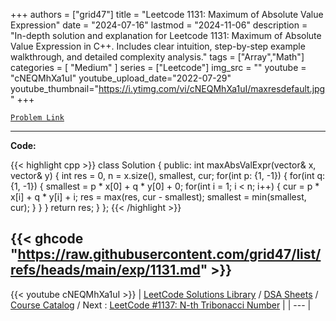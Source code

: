 
+++
authors = ["grid47"]
title = "Leetcode 1131: Maximum of Absolute Value Expression"
date = "2024-07-16"
lastmod = "2024-11-06"
description = "In-depth solution and explanation for Leetcode 1131: Maximum of Absolute Value Expression in C++. Includes clear intuition, step-by-step example walkthrough, and detailed complexity analysis."
tags = ["Array","Math"]
categories = [
    "Medium"
]
series = ["Leetcode"]
img_src = ""
youtube = "cNEQMhXa1uI"
youtube_upload_date="2022-07-29"
youtube_thumbnail="https://i.ytimg.com/vi/cNEQMhXa1uI/maxresdefault.jpg"
+++



[`Problem Link`](https://leetcode.com/problems/maximum-of-absolute-value-expression/description/)

---
**Code:**

{{< highlight cpp >}}
class Solution {
public:
    int maxAbsValExpr(vector<int>& x, vector<int>& y) {
        int res = 0, n = x.size(), smallest, cur;
        for(int p: {1, -1}) {
            for(int q: {1, -1}) {
                smallest = p * x[0] + q * y[0] + 0;
                for(int i = 1; i < n; i++) {
                    cur = p * x[i] + q * y[i] + i;
                    res = max(res, cur - smallest);
                    smallest = min(smallest, cur);
                }
            }
        }
        return res;
    }
};
{{< /highlight >}}

{{< ghcode "https://raw.githubusercontent.com/grid47/list/refs/heads/main/exp/1131.md" >}}
---
{{< youtube cNEQMhXa1uI >}}
| [LeetCode Solutions Library](https://grid47.xyz/leetcode/) / [DSA Sheets](https://grid47.xyz/sheets/) / [Course Catalog](https://grid47.xyz/courses/) / Next : [LeetCode #1137: N-th Tribonacci Number](https://grid47.xyz/leetcode/solution-1137-n-th-tribonacci-number/) |
| --- |
